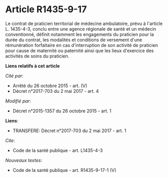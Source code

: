 # Article R1435-9-17

Le contrat de praticien territorial de médecine ambulatoire, prévu à l'article L. 1435-4-3, conclu entre une agence régionale
de santé et un médecin conventionné, définit notamment les engagements du praticien pour la durée du contrat, les modalités
et conditions de versement d'une rémunération forfaitaire en cas d'interruption de son activité de praticien pour cause de
maternité ou paternité ainsi que les lieux d'exercice des activités de soins du praticien.

**Liens relatifs à cet article**

_Cité par_:

  - Arrêté du 26 octobre 2015 - art. (V)
  - Décret n°2017-703 du 2 mai 2017 - art. 4

_Modifié par_:

  - Décret n°2015-1357 du 26 octobre 2015 - art. 1

**Liens**:

  - TRANSFERE: Décret n°2017-703 du 2 mai 2017 - art. 1

_Cite_:

  - Code de la santé publique - art. L1435-4-3

_Nouveaux textes_:

  - Code de la santé publique - art. R1435-9-17-1 (V)
